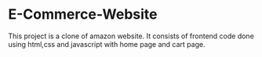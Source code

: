 # E-Commerce-Website

This project is a clone of amazon website. It consists of frontend code done using html,css and javascript with home page and cart page.

